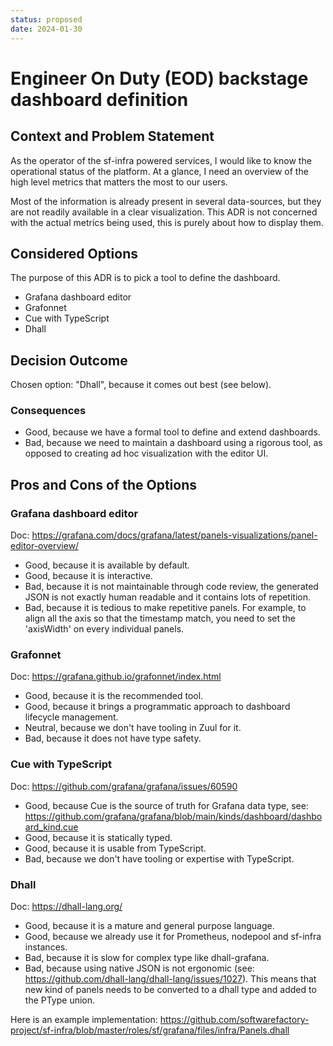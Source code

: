 ```yaml
---
status: proposed
date: 2024-01-30
---
```


# Engineer On Duty (EOD) backstage dashboard definition

## Context and Problem Statement

As the operator of the sf-infra powered services, I would like to know the operational status of the platform.
At a glance, I need an overview of the high level metrics that matters the most to our users.

Most of the information is already present in several data-sources, but they are not readily available in a clear visualization.
This ADR is not concerned with the actual metrics being used, this is purely about how to display them.

## Considered Options

The purpose of this ADR is to pick a tool to define the dashboard.

* Grafana dashboard editor
* Grafonnet
* Cue with TypeScript
* Dhall

## Decision Outcome

Chosen option: "Dhall", because it comes out best (see below).


### Consequences

* Good, because we have a formal tool to define and extend dashboards.
* Bad, because we need to maintain a dashboard using a rigorous tool, as opposed to creating ad hoc visualization with the editor UI.


## Pros and Cons of the Options

### Grafana dashboard editor

Doc: https://grafana.com/docs/grafana/latest/panels-visualizations/panel-editor-overview/

* Good, because it is available by default.
* Good, because it is interactive.
* Bad, because it is not maintainable through code review, the generated JSON is not exactly human readable and it contains lots of repetition.
* Bad, because it is tedious to make repetitive panels. For example, to align all the axis so that the timestamp match, you need to set the 'axisWidth' on every individual panels.

### Grafonnet

Doc: https://grafana.github.io/grafonnet/index.html

* Good, because it is the recommended tool.
* Good, because it brings a programmatic approach to dashboard lifecycle management.
* Neutral, because we don't have tooling in Zuul for it.
* Bad, because it does not have type safety.

### Cue with TypeScript

Doc: https://github.com/grafana/grafana/issues/60590

* Good, because Cue is the source of truth for Grafana data type, see: https://github.com/grafana/grafana/blob/main/kinds/dashboard/dashboard_kind.cue
* Good, because it is statically typed.
* Good, because it is usable from TypeScript.
* Bad, because we don't have tooling or expertise with TypeScript.

### Dhall

Doc: https://dhall-lang.org/

* Good, because it is a mature and general purpose language.
* Good, because we already use it for Prometheus, nodepool and sf-infra instances.
* Bad, because it is slow for complex type like dhall-grafana.
* Bad, because using native JSON is not ergonomic (see: https://github.com/dhall-lang/dhall-lang/issues/1027). This means that new kind of panels needs to be converted to a dhall type and added to the PType union.

Here is an example implementation: https://github.com/softwarefactory-project/sf-infra/blob/master/roles/sf/grafana/files/infra/Panels.dhall
